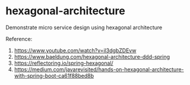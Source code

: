 # hexagonal-architecture
Demonstrate micro service design using hexagonal architecture

Reference:
1. https://www.youtube.com/watch?v=il3dgbZDEvw
2. https://www.baeldung.com/hexagonal-architecture-ddd-spring
3. https://reflectoring.io/spring-hexagonal/
4. https://medium.com/javarevisited/hands-on-hexagonal-architecture-with-spring-boot-ca61f88bed8b
